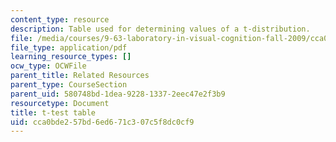 ```yaml
---
content_type: resource
description: Table used for determining values of a t-distribution.
file: /media/courses/9-63-laboratory-in-visual-cognition-fall-2009/cca0bde257bd6ed671c307c5f8dc0cf9_MIT9_63F09_rr02.pdf
file_type: application/pdf
learning_resource_types: []
ocw_type: OCWFile
parent_title: Related Resources
parent_type: CourseSection
parent_uid: 580748bd-1dea-9228-1337-2eec47e2f3b9
resourcetype: Document
title: t-test table
uid: cca0bde2-57bd-6ed6-71c3-07c5f8dc0cf9
---
```

